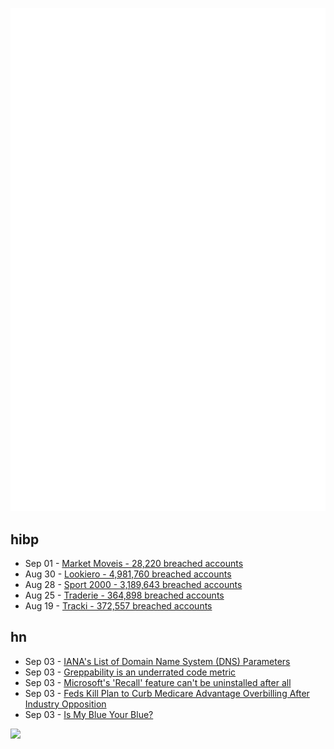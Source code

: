 ![Metrics](https://raw.githubusercontent.com/phixion/phixion/master/metrics.svg)

## hibp

<!--
for https://github.com/phixion/phixion/blob/main/.github/workflows/feeds.yml
-->
<!--START_SECTION:haveibeenpwnd-->
- Sep 01 - [Market Moveis - 28,220 breached accounts](https://haveibeenpwned.com/PwnedWebsites#MarketMoveis)
- Aug 30 - [Lookiero - 4,981,760 breached accounts](https://haveibeenpwned.com/PwnedWebsites#Lookiero)
- Aug 28 - [Sport 2000 - 3,189,643 breached accounts](https://haveibeenpwned.com/PwnedWebsites#Sport2000)
- Aug 25 - [Traderie - 364,898 breached accounts](https://haveibeenpwned.com/PwnedWebsites#Traderie)
- Aug 19 - [Tracki - 372,557 breached accounts](https://haveibeenpwned.com/PwnedWebsites#Tracki)
<!--END_SECTION:haveibeenpwnd-->

## hn

<!--
for https://github.com/phixion/phixion/blob/main/.github/workflows/feeds.yml
-->
<!--START_SECTION:hn-->
- Sep 03 - [IANA's List of Domain Name System (DNS) Parameters](https://www.iana.org/assignments/dns-parameters/dns-parameters.xhtml)
- Sep 03 - [Greppability is an underrated code metric](https://morizbuesing.com/blog/greppability-code-metric/)
- Sep 03 - [Microsoft's 'Recall' feature can't be uninstalled after all](https://mashable.com/article/microsoft-recall-feature-cant-be-uninstalled)
- Sep 03 - [Feds Kill Plan to Curb Medicare Advantage Overbilling After Industry Opposition](https://kffhealthnews.org/news/article/medicare-advantage-overbilling-diagnostic-codes-cms-killed-rule/)
- Sep 03 - [Is My Blue Your Blue?](https://ismy.blue/)
<!--END_SECTION:hn-->

<!--
for https://yhype.me
-->
![](https://hit.yhype.me/github/profile?user_id=13013670)
